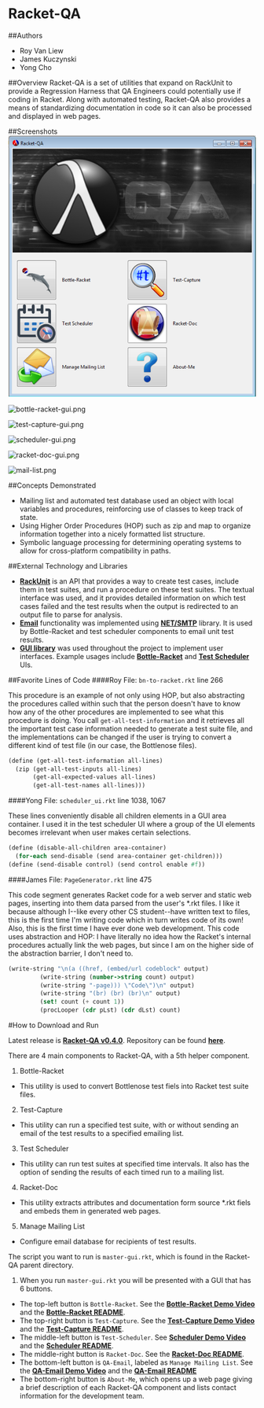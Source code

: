 # Racket-QA

##Authors

* Roy Van Liew
* James Kuczynski
* Yong Cho

##Overview
Racket-QA is a set of utilities that expand on RackUnit to provide a Regression Harness that QA Engineers could potentially use if coding in Racket. Along with automated testing, Racket-QA also provides a means of standardizing documentation in code so it can also be processed and displayed in web pages.

##Screenshots
![master-gui-page.png](https://raw.githubusercontent.com/oplS15projects/Racket-QA/master/demo/master-gui-page.png)

![bottle-racket-gui.png](https://raw.githubusercontent.com/oplS15projects/Racket-QA/master/demo/bottle-racket-gui.png)

![test-capture-gui.png](https://raw.githubusercontent.com/oplS15projects/Racket-QA/master/demo/test-capture-gui.png)

![scheduler-gui.png](https://raw.githubusercontent.com/oplS15projects/Racket-QA/master/demo/scheduler-gui.png)

![racket-doc-gui.png](https://raw.githubusercontent.com/oplS15projects/Racket-QA/master/demo/racket-doc-gui.png)

![mail-list.png](https://raw.githubusercontent.com/oplS15projects/Racket-QA/master/demo/mail-list.png)

##Concepts Demonstrated
* Mailing list and automated test database used an object with local variables and procedures, reinforcing use of classes to keep track of state.
* Using Higher Order Procedures (HOP) such as zip and map to organize information together into a nicely formatted list structure.
* Symbolic language processing for determining operating systems to allow for cross-platform compatibility in paths.

##External Technology and Libraries
* [**RackUnit**][RackUnit] is an API that provides a way to create test cases, include them in test suites, and run a procedure on these test suites. The textual interface was used, and it provides detailed information on which test cases failed and the test results when the output is redirected to an output file to parse for analysis.
* [**Email**][QA-Email] functionality was implemented using [**NET/SMTP**][net/smtp] library. It is used by Bottle-Racket and test scheduler components to email unit test results.
* [**GUI library**][GUI] was used throughout the project to implement user interfaces. Example usages include [**Bottle-Racket**][Bottle-Racket] and [**Test Scheduler**][Scheduler] UIs.

##Favorite Lines of Code
####Roy
File: `bn-to-racket.rkt` line 266

This procedure is an example of not only using HOP, but also abstracting the procedures called within such that the person doesn't have to know how any of the other procedures are implemented to see what this procedure is doing. You call `get-all-test-information` and it retrieves all the important test case information needed to generate a test suite file, and the implementations can be changed if the user is trying to convert a different kind of test file (in our case, the Bottlenose files).
```scheme
(define (get-all-test-information all-lines)
  (zip (get-all-test-inputs all-lines)
       (get-all-expected-values all-lines)
       (get-all-test-names all-lines)))
```
####Yong
File: `scheduler_ui.rkt` line 1038, 1067

These lines conveniently disable all children elements in a GUI area container. I used it in the test scheduler UI where a group of the UI elements becomes irrelevant when user makes certain selections.
```scheme
(define (disable-all-children area-container)
  (for-each send-disable (send area-container get-children)))
(define (send-disable control) (send control enable #f))
```
####James
File: `PageGenerator.rkt` line 475

This code segment generates Racket code for a web server and static web pages, inserting into them data parsed from the user's *.rkt files.  I like it because although I--like every other CS student--have written text to files, this is the first time I'm writing code which in turn writes code of its own! Also, this is the first time I have ever done web development.  This code uses abstraction and HOP: I have literally no idea how the Racket's internal procedures actually link the web pages, but since I am on the higher side of the abstraction barrier, I don't need to.
```scheme
(write-string "\n(a ((href, (embed/url codeblock" output)
         (write-string (number->string count) output)
         (write-string "-page))) \"Code\")\n" output)
         (write-string "(br) (br) (br)\n" output)
         (set! count (+ count 1))
         (procLooper (cdr pLst) (cdr dLst) count)
```

#How to Download and Run

Latest release is [**Racket-QA v0.4.0**][RacketDocRelease].
Repository can be found [**here**][repo].

There are 4 main components to Racket-QA, with a 5th helper component.

1. Bottle-Racket
  * This utility is used to convert Bottlenose test fiels into Racket test suite files.
2. Test-Capture
  * This utility can run a specified test suite, with or without sending an email of the test results to a specified emailing list.
3. Test Scheduler
  * This utility can run test suites at specified time intervals. It also has the option of sending the results of each timed run to a mailing list.
4. Racket-Doc
  * This utility extracts attributes and documentation form source *.rkt fiels and embeds them in generated web pages.
5. Manage Mailing List
  * Configure email database for recipients of test results.

The script you want to run is `master-gui.rkt`, which is found in the Racket-QA parent directory.

1. When you run `master-gui.rkt` you will be presented with a GUI that has 6 buttons.
  * The top-left button is `Bottle-Racket`. See the [**Bottle-Racket Demo Video**][Bottle-Demo] and the [**Bottle-Racket README**][Bottle-Readme].
  * The top-right button is `Test-Capture`. See the [**Test-Capture Demo Video**][Bottle-Demo] and the [**Test-Capture README**][Bottle-Readme].
  * The middle-left button is `Test-Scheduler`. See [**Scheduler Demo Video**][Scheduler-Demo] and the [**Scheduler README**][Scheduler-Readme].
  * The middle-right button is `Racket-Doc`. See the [**Racket-Doc README**][Racket-Doc-Readme].
  * The bottom-left button is `QA-Email`, labeled as `Manage Mailing List`. See the [**QA-Email Demo Video**][QA-Email-Demo] and the [**QA-Email README**][QA-Email-Readme]
  * The bottom-right button is `About-Me`, which opens up a web page giving a brief description of each Racket-QA component and lists contact information for the development team.


<!-- Links -->
[repo]: https://github.com/oplS15projects/Racket-QA
[QA-Email]: https://github.com/oplS15projects/Racket-QA/blob/master/QA-Email/readme.md
[Scheduler]: https://github.com/oplS15projects/Racket-QA/blob/master/Test-Automation/readme.md
[Bottle-Racket]: https://github.com/oplS15projects/Racket-QA/blob/master/Bottle-Racket/README.md
[Scheduler]: https://github.com/oplS15projects/Racket-QA/blob/master/Test-Automation/readme.md
[RackUnit]: http://docs.racket-lang.org/rackunit/index.html
[net/SMTP]: http://docs.racket-lang.org/net/smtp.html
[GUI]: http://docs.racket-lang.org/gui/
[Bottle-Demo]: https://www.youtube.com/watch?v=Ws2mMMBFns4
[Scheduler-Demo]: https://www.youtube.com/watch?v=JqngnONV9ks
[QA-Email-Demo]: https://www.youtube.com/watch?v=jTNaCMzuZeQ
[Bottle-Readme]: https://github.com/oplS15projects/Racket-QA/blob/master/Bottle-Racket/README.md
[Scheduler-Readme]: https://github.com/oplS15projects/Racket-QA/blob/master/Test-Automation/readme.md
[Racket-Doc-Readme]: https://github.com/oplS15projects/Racket-QA/blob/master/Racket-Doc/README.md
[QA-Email-Readme]: https://github.com/oplS15projects/Racket-QA/blob/master/QA-Email/readme.md
[RacketDocRelease]: https://github.com/oplS15projects/Racket-QA/releases/tag/v0.4.0
